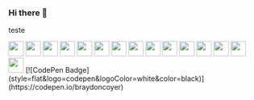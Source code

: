 ### Hi there 👋

<!--
**hatatori/hatatori** is a ✨ _special_ ✨ repository because its `README.md` (this file) appears on your GitHub profile.

Here are some ideas to get you started:

- 🔭 I’m currently working on ...
- 🌱 I’m currently learning ...
- 👯 I’m looking to collaborate on ...
- 🤔 I’m looking for help with ...
- 💬 Ask me about ...
- 📫 How to reach me: ...
- 😄 Pronouns: ...
- ⚡ Fun fact: ...
-->
teste
   
<img height="30px" src="https://cdn.jsdelivr.net/gh/devicons/devicon/icons/react/react-original.svg" />
<img height="30px" src="https://cdn.jsdelivr.net/gh/devicons/devicon/icons/arduino/arduino-original.svg" />
<img height="30px" src="https://cdn.jsdelivr.net/gh/devicons/devicon/icons/bootstrap/bootstrap-original.svg" />
<img height="30px" src="https://cdn.jsdelivr.net/gh/devicons/devicon/icons/javascript/javascript-original.svg" />
<img height="30px" src="https://cdn.jsdelivr.net/gh/devicons/devicon/icons/css3/css3-original.svg" />
<img height="30px" src="https://cdn.jsdelivr.net/gh/devicons/devicon/icons/html5/html5-original.svg" />
<img height="30px" src="https://cdn.jsdelivr.net/gh/devicons/devicon/icons/tailwindcss/tailwindcss-original-wordmark.svg" />
<img height="30px" src="https://cdn.jsdelivr.net/gh/devicons/devicon/icons/mysql/mysql-original.svg" />
<img height="30px" src="https://cdn.jsdelivr.net/gh/devicons/devicon/icons/python/python-original.svg" />
<img height="30px" src="https://cdn.jsdelivr.net/gh/devicons/devicon/icons/photoshop/photoshop-plain.svg" />
<img height="30px" src="https://cdn.jsdelivr.net/gh/devicons/devicon/icons/sass/sass-original.svg" />
<img height="30px" src="https://cdn.jsdelivr.net/gh/devicons/devicon/icons/php/php-original.svg" />
<img height="30px" src="https://cdn.jsdelivr.net/gh/devicons/devicon/icons/vuejs/vuejs-original.svg" />
<img height="30px" src="https://cdn.jsdelivr.net/gh/devicons/devicon/icons/laravel/laravel-plain.svg" />
<img height="30px" src="https://cdn.jsdelivr.net/gh/devicons/devicon/icons/c/c-original.svg" />
[![CodePen Badge](style=flat&logo=codepen&logoColor=white&color=black)](https://codepen.io/braydoncoyer)
